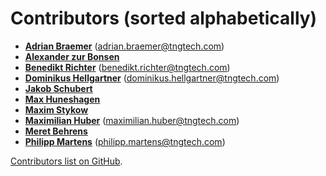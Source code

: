 <!--
SPDX-FileCopyrightText: TNG Technology Consulting GmbH <https://www.tngtech.com>

SPDX-License-Identifier: Apache-2.0
-->

# Contributors (sorted alphabetically)

- **[Adrian Braemer](https://github.com/abraemer)** (<adrian.braemer@tngtech.com>)
- **[Alexander zur Bonsen](https://github.com/alexzurbonsen)**
- **[Benedikt Richter](https://github.com/benedikt-richter)** (<benedikt.richter@tngtech.com>)
- **[Dominikus Hellgartner](https://github.com/Hellgartner)** (<dominikus.hellgartner@tngtech.com>)
- **[Jakob Schubert](https://github.com/JakobSchubert)**
- **[Max Huneshagen](https://github.com/MaxHun)**
- **[Maxim Stykow](https://github.com/mstykow)**
- **[Maximilian Huber](https://github.com/maxhbr)** (<maximilian.huber@tngtech.com>)
- **[Meret Behrens](https://github.com/meretp)**
- **[Philipp Martens](https://github.com/PhilippMa)** (<philipp.martens@tngtech.com>)

[Contributors list on GitHub](https://github.com/opossum-tool/OpossumUI/contributors).

